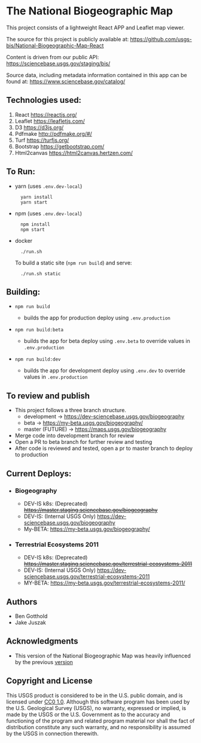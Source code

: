 # The National Biogeographic Map

This project consists of a lightweight React APP and Leaflet map viewer.

The source for this project is publicly available at:
https://github.com/usgs-bis/National-Biogeographic-Map-React

Content is driven from our public API:
https://sciencebase.usgs.gov/staging/bis/

Source data, including metadata information contained in this app can be found at:
https://www.sciencebase.gov/catalog/

## Technologies used:
1. React https://reactjs.org/
2. Leaflet https://leafletjs.com/
3. D3 https://d3js.org/
4. Pdfmake http://pdfmake.org/#/
5. Turf https://turfjs.org/
6. Bootstrap https://getbootstrap.com/
7. Html2canvas https://html2canvas.hertzen.com/

## To Run:

* yarn (uses `.env.dev-local`)

        yarn install
        yarn start

* npm (uses `.env.dev-local`)

        npm install
        npm start

* docker

        ./run.sh

    To build a static site (`npm run build`) and serve:

        ./run.sh static

## Building:

* `npm run build`
  * builds the app for production deploy using `.env.production`

* `npm run build:beta`
  * builds the app for beta deploy using `.env.beta` to override values in `.env.production`

* `npm run build:dev`
  * builds the app for development deploy using `.env.dev` to override values in `.env.production`


## To review and publish

* This project follows a three branch structure.
     * development ->  https://dev-sciencebase.usgs.gov/biogeography
     * beta ->  https://my-beta.usgs.gov/biogeography/
     * master (FUTURE) -> https://maps.usgs.gov/biogeography
* Merge code into development branch for review
* Open a PR to beta branch for further review and testing
* After code is reviewed and tested, open a pr to master branch to deploy to production

## Current Deploys:

* ### Biogeography

    * DEV-IS k8s: (Deprecated) ~~https://master.staging.sciencebase.gov/biogeography~~
    * DEV-IS: (Internal USGS Only) https://dev-sciencebase.usgs.gov/biogeography
    * My-BETA: https://my-beta.usgs.gov/biogeography/

* ### Terrestrial Ecosystems 2011

    * DEV-IS k8s: (Deprecated) ~~https://master.staging.sciencebase.gov/terrestrial-ecosystems-2011~~
    * DEV-IS: (Internal USGS Only) https://dev-sciencebase.usgs.gov/terrestrial-ecosystems-2011
    * MY-BETA: https://my-beta.usgs.gov/terrestrial-ecosystems-2011/

## Authors

* Ben Gotthold
* Jake Juszak

## Acknowledgments

* This version of the  National Biogeographic Map was heavily influenced by the previous <a href="https://github.com/usgs-bis/nbm_front_end" target="_blank">version</a>


## Copyright and License

<p>This USGS product is considered to be in the U.S. public domain, and is licensed under <a href="https://creativecommons.org/publicdomain/zero/1.0/" target="_blank">CC0 1.0</a>.
Although this software program has been used by the U.S. Geological Survey (USGS), no warranty, expressed or implied, is made by the USGS or the U.S. Government as to the accuracy and functioning of the program and related program material nor shall the fact of distribution constitute any such warranty, and no responsibility is assumed by the USGS in connection therewith. </p>
